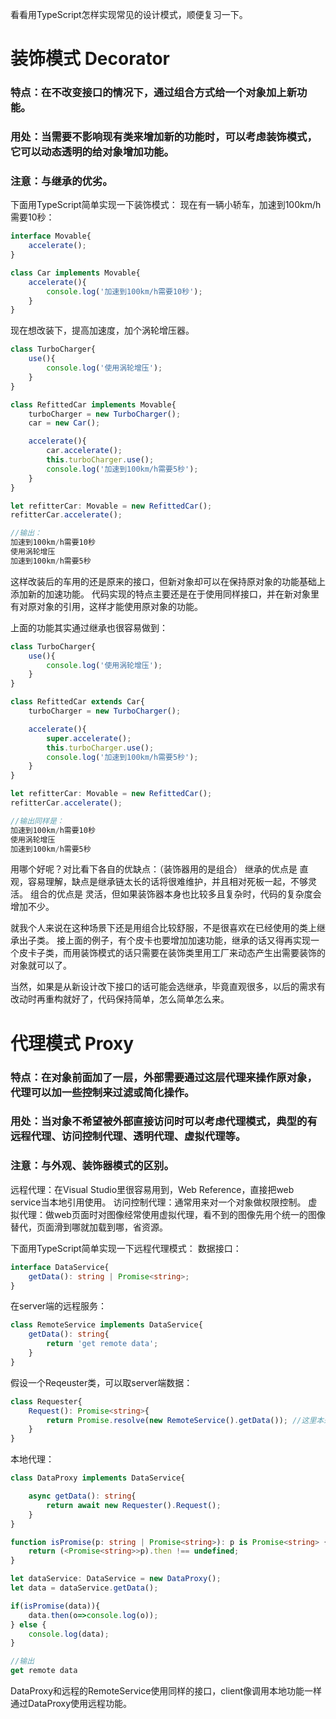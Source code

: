 看看用TypeScript怎样实现常见的设计模式，顺便复习一下。

# 装饰模式 Decorator

### 特点：在不改变接口的情况下，通过组合方式给一个对象加上新功能。

### 用处：当需要不影响现有类来增加新的功能时，可以考虑装饰模式，它可以动态透明的给对象增加功能。

### 注意：与继承的优劣。

下面用TypeScript简单实现一下装饰模式：
现在有一辆小轿车，加速到100km/h需要10秒：

```ts
interface Movable{
    accelerate();
}

class Car implements Movable{
    accelerate(){
        console.log('加速到100km/h需要10秒');
    }
}
```
现在想改装下，提高加速度，加个涡轮增压器。

```ts
class TurboCharger{
    use(){
        console.log('使用涡轮增压');
    }
}

class RefittedCar implements Movable{
    turboCharger = new TurboCharger();
    car = new Car();

    accelerate(){
        car.accelerate();
        this.turboCharger.use();
        console.log('加速到100km/h需要5秒'); 
    }
}

let refitterCar: Movable = new RefittedCar();
refitterCar.accelerate();

//输出：
加速到100km/h需要10秒
使用涡轮增压
加速到100km/h需要5秒
```
这样改装后的车用的还是原来的接口，但新对象却可以在保持原对象的功能基础上添加新的加速功能。
代码实现的特点主要还是在于使用同样接口，并在新对象里有对原对象的引用，这样才能使用原对象的功能。

上面的功能其实通过继承也很容易做到：

```ts
class TurboCharger{
    use(){
        console.log('使用涡轮增压');
    }
}

class RefittedCar extends Car{
    turboCharger = new TurboCharger();

    accelerate(){
        super.accelerate();
        this.turboCharger.use();
        console.log('加速到100km/h需要5秒'); 
    }
}

let refitterCar: Movable = new RefittedCar();
refitterCar.accelerate();

//输出同样是：
加速到100km/h需要10秒
使用涡轮增压
加速到100km/h需要5秒
```
用哪个好呢？对比看下各自的优缺点：（装饰器用的是组合）
继承的优点是 直观，容易理解，缺点是继承链太长的话将很难维护，并且相对死板一起，不够灵活。
组合的优点是 灵活，但如果装饰器本身也比较多且复杂时，代码的复杂度会增加不少。

就我个人来说在这种场景下还是用组合比较舒服，不是很喜欢在已经使用的类上继承出子类。
接上面的例子，有个皮卡也要增加加速功能，继承的话又得再实现一个皮卡子类，而用装饰模式的话只需要在装饰类里用工厂来动态产生出需要装饰的对象就可以了。

当然，如果是从新设计改下接口的话可能会选继承，毕竟直观很多，以后的需求有改动时再重构就好了，代码保持简单，怎么简单怎么来。

# 代理模式 Proxy

### 特点：在对象前面加了一层，外部需要通过这层代理来操作原对象，代理可以加一些控制来过滤或简化操作。

### 用处：当对象不希望被外部直接访问时可以考虑代理模式，典型的有远程代理、访问控制代理、透明代理、虚拟代理等。

### 注意：与外观、装饰器模式的区别。

远程代理：在Visual Studio里很容易用到，Web Reference，直接把web service当本地引用使用。
访问控制代理：通常用来对一个对象做权限控制。
虚拟代理：做web页面时对图像经常使用虚拟代理，看不到的图像先用个统一的图像替代，页面滑到哪就加载到哪，省资源。

下面用TypeScript简单实现一下远程代理模式：
数据接口：

```ts
interface DataService{
    getData(): string | Promise<string>;
}
```
在server端的远程服务：

```ts
class RemoteService implements DataService{
    getData(): string{
        return 'get remote data';
    }
}
```
假设一个Reqeuster类，可以取server端数据：

```ts
class Requester{
    Request(): Promise<string>{
        return Promise.resolve(new RemoteService().getData()); //这里本来应该从网络取，现在只是演示一下
    }
}
```
本地代理：

```ts
class DataProxy implements DataService{

    async getData(): string{
        return await new Requester().Request();
    }
}

function isPromise(p: string | Promise<string>): p is Promise<string> { //用来判断是否是promise
    return (<Promise<string>>p).then !== undefined;
}

let dataService: DataService = new DataProxy();
let data = dataService.getData();

if(isPromise(data)){
    data.then(o=>console.log(o));
} else {
    console.log(data);
}

//输出
get remote data
```
DataProxy和远程的RemoteService使用同样的接口，client像调用本地功能一样通过DataProxy使用远程功能。